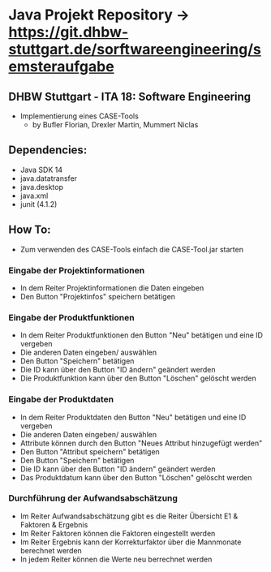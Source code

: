 # Java Projekt Repository -> https://git.dhbw-stuttgart.de/sorftwareengineering/semsteraufgabe
## DHBW Stuttgart - ITA 18: Software Engineering
* Implementierung eines CASE-Tools
    * by Bufler Florian, Drexler Martin, Mummert Niclas

## Dependencies:
* Java SDK 14
* java.datatransfer
* java.desktop
* java.xml
* junit (4.1.2)
    

## How To:
* Zum verwenden des CASE-Tools einfach die CASE-Tool.jar starten

### Eingabe der Projektinformationen
* In dem Reiter Projektinformationen die Daten eingeben 
* Den Button "Projektinfos" speichern betätigen

### Eingabe der Produktfunktionen
* In dem Reiter Produktfunktionen den Button "Neu" betätigen und eine ID vergeben
* Die anderen Daten eingeben/ auswählen 
* Den Button "Speichern" betätigen
* Die ID kann über den Button "ID ändern" geändert werden
* Die Produktfunktion kann über den Button "Löschen" gelöscht werden

### Eingabe der Produktdaten
* In dem Reiter Produktdaten den Button "Neu" betätigen und eine ID vergeben
* Die anderen Daten eingeben/ auswählen
* Attribute können durch den Button "Neues Attribut hinzugefügt werden"
* Den Button "Attribut speichern" betätigen
* Den Button "Speichern" betätigen
* Die ID kann über den Button "ID ändern" geändert werden
* Das Produktdatum kann über den Button "Löschen" gelöscht werden

### Durchführung der Aufwandsabschätzung
* Im Reiter Aufwandsabschätzung gibt es die Reiter Übersicht E1 & Faktoren & Ergebnis
* Im Reiter Faktoren können die Faktoren eingestellt werden
* Im Reiter Ergebnis kann der Korrekturfaktor über die Mannmonate berechnet werden
* In jedem Reiter können die Werte neu berrechnet werden
